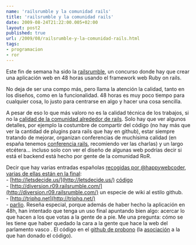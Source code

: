 ```yaml
---
name: 'railsrumble y la comunidad rails'
title: 'railsrumble y la comunidad rails'
date: 2009-08-24T21:22:00.005+02:00
layout: post2
published: true
url: /2009/08/railsrumble-y-la-comunidad-rails.html
tags: 
- programacion
- ror
---
```


Este fin de semana ha sido la [railsrumble](http://r09.railsrumble.com/), un concurso donde hay que crear una aplicación web en 48 horas usando el framework web Ruby on rails.  
  
No deja de ser una compo más, pero llama la atención la calidad, tanto en los diseños, como en la funcionalidad. 48 horas es muy poco tiempo para cualquier cosa, lo justo para centrarse en algo y hacer una cosa sencilla.  
  
A pesar de eso lo que más valoro no es la calidad técnica de los trabajos, si no la [calidad de la comunidad alrededor de rails](http://formatinternet.wordpress.com/2009/07/21/its-not-the-framework-its-you/trackback/). Solo hay que ver algunos detalles, por ejemplo la costumbre de compartir del código (no hay más que ver la cantidad de plugins para rails que hay en github), estar siempre tratando de mejorar, organizan conferencias de muchísima calidad (en españa tenemos [conferencia rails](http://www.conferenciarails.org/), recomiendo ver las charlas) y un largo etcétera... incluso solo con ver el diseño de algunas web podrías decir si está el backend está hecho por gente de la comunidad RoR.  
  
Decir que hay varias entradas españolas [recogidas por @happywebcoder](http://twitter.com/happywebcoder/status/3508473709), [varias de ellas están en la final](http://r09.railsrumble.com/entries):  
\- [http://letsdecide.us/](http://letsdecide.us/) [código](http://github.com/flype/LetsDecideUS/tree/master)  
\- [http://diversion.r09.railsrumble.com/](http://diversion.r09.railsrumble.com/) un especie de wiki al estilo github.  
\- [http://triphq.net](http://triphq.net/)  
\- [parlio](http://www.parlio.org/). Reseña especial, porque además de haber hecho la aplicación en 48h, han intentado que tenga un uso final apuntando bien algo: acercar lo que hacen a los que votas a la gente de a pie. Me una pregunta: cómo se les tiene que haber quedado la cara a la gente que hace la web del parlamento vasco . El código en el [github de probono](http://github.com/probono/parlio/tree) (la [asociación](http://blog.probp.org/) a la que han donado el código).
